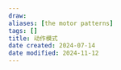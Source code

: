```yaml
---
draw:
aliases: [the motor patterns]
tags: []
title: 动作模式
date created: 2024-07-14
date modified: 2024-11-12
---
```

